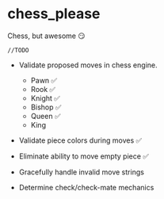 # chess_please
Chess, but awesome :smirk:

`//TODO`
- Validate proposed moves in chess engine.
    - Pawn :white_check_mark:
    - Rook :white_check_mark:
    - Knight :white_check_mark:
    - Bishop :white_check_mark:
    - Queen :white_check_mark:
    - King

- Validate piece colors during moves :white_check_mark:
- Eliminate ability to move empty piece :white_check_mark:
- Gracefully handle invalid move strings
- Determine check/check-mate mechanics